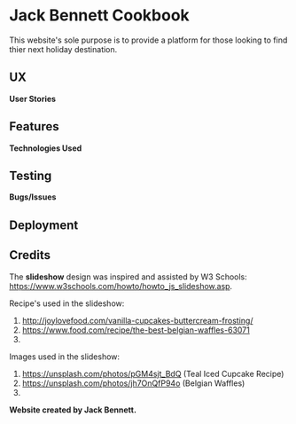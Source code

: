 # Jack Bennett Cookbook

This website's sole purpose is to provide a platform for those looking to find thier next holiday destination.

## UX



**User Stories**



## Features



**Technologies Used**



## Testing



**Bugs/Issues**



## Deployment



## Credits

The **slideshow** design was inspired and assisted by W3 Schools: https://www.w3schools.com/howto/howto_js_slideshow.asp.

Recipe's used in the slideshow:

1. http://joylovefood.com/vanilla-cupcakes-buttercream-frosting/
2. https://www.food.com/recipe/the-best-belgian-waffles-63071
3. 

Images used in the slideshow:

1. https://unsplash.com/photos/pGM4sjt_BdQ (Teal Iced Cupcake Recipe)
2. https://unsplash.com/photos/jh7OnQfP94o (Belgian Waffles)
3. 

**Website created by Jack Bennett.**
